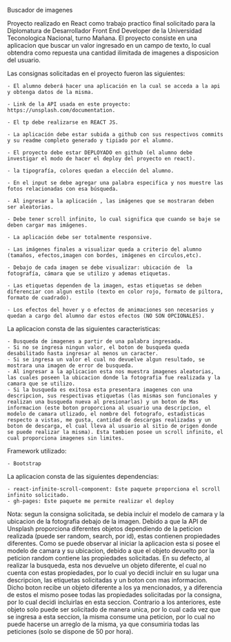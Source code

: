 Buscador de imagenes 

Proyecto realizado en React como trabajo practico final solicitado para la Diplomatura de Desarrollador Front End Developer de la Universidad Teconologica Nacional,
turno Mañana. El proyecto consiste en una aplicacion que buscar un valor ingresado en un campo de texto, lo cual obtendra como repuesta una cantidad ilimitada 
de imagenes a disposicion del usuario.

Las consignas solicitadas en el proyecto fueron las siguientes: 

    - El alumno deberá hacer una aplicación en la cual se acceda a la api y obtenga datos de la misma.

    - Link de la API usada en este proyecto: https://unsplash.com/documentation.

    - El tp debe realizarse en REACT JS.

    - La aplicación debe estar subida a github con sus respectivos commits y su readme completo generado y tipiado por el alumno.

    - El proyecto debe estar DEPLOYADO en github (el alumno debe investigar el modo de hacer el deploy del proyecto en react).

    - la tipografía, colores quedan a elección del alumno.

    - En el input se debe agregar una palabra especifica y nos muestre las fotos relacionadas con esa búsqueda.

    - Al ingresar a la aplicación , las imágenes que se mostraran deben ser aleatorias.

    - Debe tener scroll infinito, lo cual significa que cuando se baje se deben cargar mas imágenes.

    - La aplicación debe ser totalmente responsive.

    - Las imágenes finales a visualizar queda a criterio del alumno (tamaños, efectos,imagen con bordes, imágenes en círculos,etc).

    - Debajo de cada imagen se debe visualizar: ubicación de  la fotografía, cámara que se utilizo y ademas etiquetas.

    - Las etiquetas dependen de la imagen, estas etiquetas se deben diferenciar con algun estilo (texto en color rojo, formato de piltora, formato de cuadrado).

    - Los efectos del hover y o efectos de animaciones son necesarios y quedan a cargo del alumno dar estos efectos (NO SON OPCIONALES).

La aplicacion consta de las siguientes caracteristicas: 

    - Busqueda de imagenes a partir de una palabra ingresada.
    - Si no se ingresa ningun valor, el boton de busqueda queda desabilitado hasta ingresar al menos un caracter.
    - Si se ingresa un valor el cual no devuelve algun resultado, se mostrara una imagen de error de busqueda.
    - Al ingresar a la aplicacion esta nos muestra imagenes aleatorias, las cuales poseen la ubicacion donde la fotografia fue realizada y la camara que se utilizo.
    - Si la busqueda es exitosa esta presentara imagenes con una descripcion, sus respectivas etiquetas (las mismas son funcionales y realizan una busqueda nueva al presionarlas) y un boton de Mas informacion (este boton proporciona al usuario una descripcion, el modelo de camara utlizado, el nombre del fotografo, estadisticas respecto a vistas, me gusta, cantidad de descargas realizadas y un boton de descarga, el cual lleva al usuario al sitio de origen donde se puede realizar la misma). Esta tambien posee un scroll infinito, el cual proporciona imagenes sin limites.

Framework utilizado:

    - Bootstrap
    
La aplicacion consta de las siguientes dependencias: 

    - react-infinite-scroll-component: Este paquete proporciona el scroll infinito solicitado.
    - gh-pages: Este paquete me permite realizar el deploy

Nota: segun la consigna solicitada, se debia incluir el modelo de camara y la ubicacion de la fotografia debajo de la imagen. Debido a que la API de Unsplash proporciona diferentes objetos dependiendo de la peticion realizada (puede ser random, search, por id), estas contienen propiedades diferentes. Como se puede observar al iniciar la aplicacion esta si posee el modelo de camara y su ubicacion, debido a que el objeto devuelto por la peticion random contiene las propiedades solicitadas. En su defecto, al realizar la busqueda, esta nos devuelve un objeto diferente, el cual no cuenta con estas propiedades, por lo cual yo decidi incluir en su lugar una descripcion, las etiquetas solicitadas y un boton con mas informacion. Dicho boton recibe un objeto diferente a los ya mencionados, y a diferencia de estos el mismo posee todas las propiedades solicitadas por la consigna, por lo cual  decidi incluirlas en esta seccion. Contrario a los anteriores, este objeto solo puede ser solicitado de manera unica, por lo cual cada vez que se ingresa a esta seccion, la misma consume una peticion, por lo cual no puede hacerse un arreglo de la misma, ya que consumiria todas las peticiones (solo se dispone de 50 por hora).


